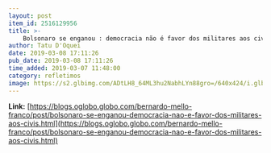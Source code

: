 ```yaml
---
layout: post
item_id: 2516129956
title: >-
    Bolsonaro se enganou : democracia não é favor dos militares aos civis : Bernardo Mello Franco
author: Tatu D'Oquei
date: 2019-03-08 17:11:26
pub_date: 2019-03-08 17:11:26
time_added: 2019-03-07 11:48:00
category: refletimos
image: https://s2.glbimg.com/ADtLH8_64ML3hu2NabhLYn88gro=/640x424/i.glbimg.com/og/ig/infoglobo1/f/original/2019/01/10/80501216_bsb_-_brasilia_-_brasil_-_03-01-2019_-_pa_-_presidente_jair_bolsonaro_participa_da_sol.jpg
---
```


**Link:** [https://blogs.oglobo.globo.com/bernardo-mello-franco/post/bolsonaro-se-enganou-democracia-nao-e-favor-dos-militares-aos-civis.html](https://blogs.oglobo.globo.com/bernardo-mello-franco/post/bolsonaro-se-enganou-democracia-nao-e-favor-dos-militares-aos-civis.html)

